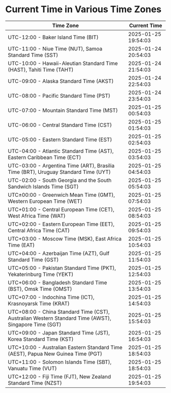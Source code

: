 # Current Time in Various Time Zones

| Time Zone | Current Time |
|-----------|--------------|
| UTC-12:00 - Baker Island Time (BIT) | 2025-01-25 19:54:03 |
| UTC-11:00 - Niue Time (NUT), Samoa Standard Time (SST) | 2025-01-24 20:54:03 |
| UTC-10:00 - Hawaii-Aleutian Standard Time (HAST), Tahiti Time (TAHT) | 2025-01-24 21:54:03 |
| UTC-09:00 - Alaska Standard Time (AKST) | 2025-01-24 22:54:03 |
| UTC-08:00 - Pacific Standard Time (PST) | 2025-01-24 23:54:03 |
| UTC-07:00 - Mountain Standard Time (MST) | 2025-01-25 00:54:03 |
| UTC-06:00 - Central Standard Time (CST) | 2025-01-25 01:54:03 |
| UTC-05:00 - Eastern Standard Time (EST) | 2025-01-25 02:54:03 |
| UTC-04:00 - Atlantic Standard Time (AST), Eastern Caribbean Time (ECT) | 2025-01-25 03:54:03 |
| UTC-03:00 - Argentina Time (ART), Brasília Time (BRT), Uruguay Standard Time (UYT) | 2025-01-25 04:54:03 |
| UTC-02:00 - South Georgia and the South Sandwich Islands Time (SGT) | 2025-01-25 05:54:03 |
| UTC±00:00 - Greenwich Mean Time (GMT), Western European Time (WET) | 2025-01-25 07:54:03 |
| UTC+01:00 - Central European Time (CET), West Africa Time (WAT) | 2025-01-25 08:54:03 |
| UTC+02:00 - Eastern European Time (EET), Central Africa Time (CAT) | 2025-01-25 09:54:03 |
| UTC+03:00 - Moscow Time (MSK), East Africa Time (EAT) | 2025-01-25 10:54:03 |
| UTC+04:00 - Azerbaijan Time (AZT), Gulf Standard Time (GST) | 2025-01-25 11:54:03 |
| UTC+05:00 - Pakistan Standard Time (PKT), Yekaterinburg Time (YEKT) | 2025-01-25 12:54:03 |
| UTC+06:00 - Bangladesh Standard Time (BST), Omsk Time (OMST) | 2025-01-25 13:54:03 |
| UTC+07:00 - Indochina Time (ICT), Krasnoyarsk Time (KRAT) | 2025-01-25 14:54:03 |
| UTC+08:00 - China Standard Time (CST), Australian Western Standard Time (AWST), Singapore Time (SGT) | 2025-01-25 15:54:03 |
| UTC+09:00 - Japan Standard Time (JST), Korea Standard Time (KST) | 2025-01-25 16:54:03 |
| UTC+10:00 - Australian Eastern Standard Time (AEST), Papua New Guinea Time (PGT) | 2025-01-25 18:54:03 |
| UTC+11:00 - Solomon Islands Time (SBT), Vanuatu Time (VUT) | 2025-01-25 18:54:03 |
| UTC+12:00 - Fiji Time (FJT), New Zealand Standard Time (NZST) | 2025-01-25 19:54:03 |
